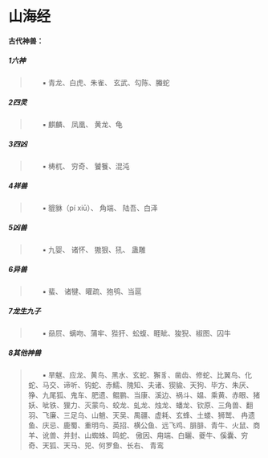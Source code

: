 # 山海经

#### 古代神兽：
##### 1六神

>　　▪ 青龙、白虎、朱雀、 玄武、勾陈、螣蛇

##### 2四灵

>　　▪ 麒麟、 凤凰、 黄龙、龟

##### 3四凶

>　　▪ 梼杌、 穷奇、 饕餮、混沌

##### 4祥兽

>　　▪ 貔貅（pí xiū）、 角端、 陆吾、白泽

##### 5凶兽

>　　▪ 九婴、 诸怀、 獓狠、犼、 蛊雕

##### 6异兽

>　　▪ 蜚、 诸犍、矔疏、狍鸮、当扈

##### 7龙生九子

>　　▪ 赑屃、螭吻、蒲牢、狴犴、蚣蝮、睚眦、狻猊、椒图、囚牛

##### 8其他神兽

>　　▪ 旱魃、应龙、黄鸟、黑水、玄蛇、獬豸、凿齿、修蛇、比翼鸟、化蛇、马交、谛听、钩蛇、赤鱬、隗知、夫诸、猰貐、天狗、毕方、朱厌、狰、九尾狐、鬼车、肥遗、鲲鹏、当康、溪边、祸斗、媪、乘黄、赤眼、猪妖、呲铁、狸力、灭蒙鸟、蛟龙、虬龙、烛龙、蟠龙、钦原、三角兽、翻羽、飞廉、三足乌、山魈、天吴、禺疆、虚耗、玄蜂、土蝼、狮鹫、 冉遗鱼、庆忌、鹿蜀、重明鸟、英招、横公鱼、远飞鸡、腓腓、青牛、火鼠、商羊、讹兽、并封、山蜘蛛、鸣蛇、 傲因、甪端、白矖、夔牛、傒囊、穷奇、天狐、天马、兕、何罗鱼、长右、 青鸾
